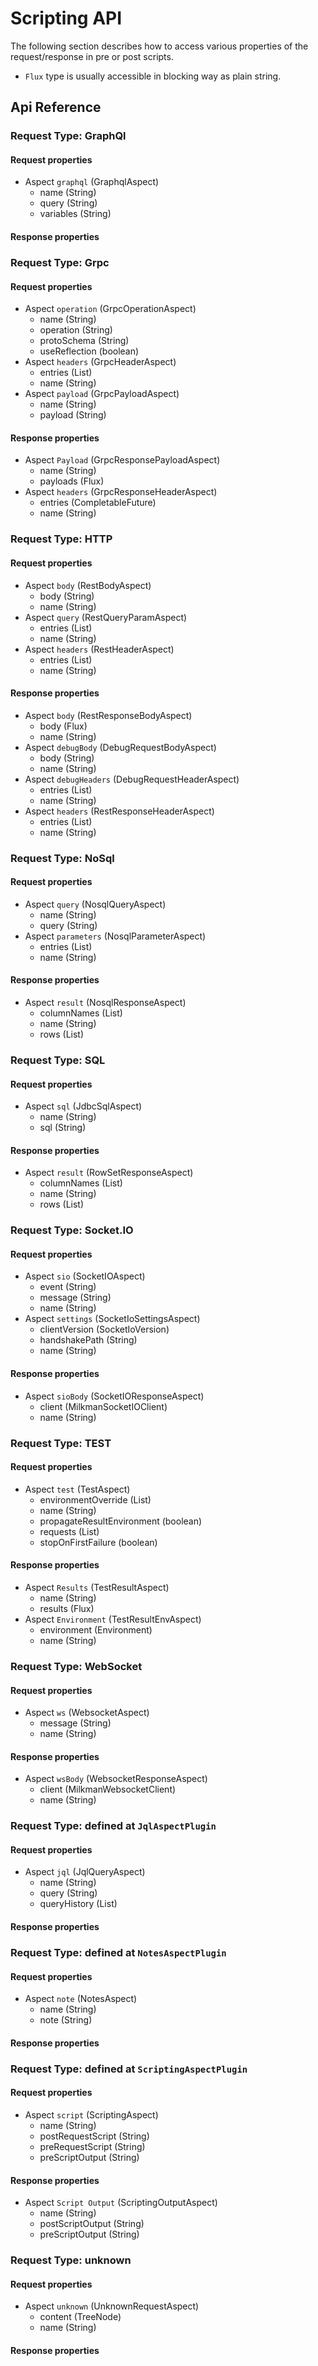 # Scripting API

The following section describes how to access various properties of the request/response in 
pre or post scripts.

* `Flux` type is usually accessible in blocking way as plain string.

## Api Reference

### Request Type: GraphQl

#### Request properties

* Aspect `graphql` (GraphqlAspect)
  * name (String)
  * query (String)
  * variables (String)
#### Response properties


### Request Type: Grpc

#### Request properties

* Aspect `operation` (GrpcOperationAspect)
  * name (String)
  * operation (String)
  * protoSchema (String)
  * useReflection (boolean)
* Aspect `headers` (GrpcHeaderAspect)
  * entries (List)
  * name (String)
* Aspect `payload` (GrpcPayloadAspect)
  * name (String)
  * payload (String)
#### Response properties

* Aspect `Payload` (GrpcResponsePayloadAspect)
  * name (String)
  * payloads (Flux)
* Aspect `headers` (GrpcResponseHeaderAspect)
  * entries (CompletableFuture)
  * name (String)

### Request Type: HTTP

#### Request properties

* Aspect `body` (RestBodyAspect)
  * body (String)
  * name (String)
* Aspect `query` (RestQueryParamAspect)
  * entries (List)
  * name (String)
* Aspect `headers` (RestHeaderAspect)
  * entries (List)
  * name (String)
#### Response properties

* Aspect `body` (RestResponseBodyAspect)
  * body (Flux)
  * name (String)
* Aspect `debugBody` (DebugRequestBodyAspect)
  * body (String)
  * name (String)
* Aspect `debugHeaders` (DebugRequestHeaderAspect)
  * entries (List)
  * name (String)
* Aspect `headers` (RestResponseHeaderAspect)
  * entries (List)
  * name (String)

### Request Type: NoSql

#### Request properties

* Aspect `query` (NosqlQueryAspect)
  * name (String)
  * query (String)
* Aspect `parameters` (NosqlParameterAspect)
  * entries (List)
  * name (String)
#### Response properties

* Aspect `result` (NosqlResponseAspect)
  * columnNames (List)
  * name (String)
  * rows (List)

### Request Type: SQL

#### Request properties

* Aspect `sql` (JdbcSqlAspect)
  * name (String)
  * sql (String)
#### Response properties

* Aspect `result` (RowSetResponseAspect)
  * columnNames (List)
  * name (String)
  * rows (List)

### Request Type: Socket.IO

#### Request properties

* Aspect `sio` (SocketIOAspect)
  * event (String)
  * message (String)
  * name (String)
* Aspect `settings` (SocketIoSettingsAspect)
  * clientVersion (SocketIoVersion)
  * handshakePath (String)
  * name (String)
#### Response properties

* Aspect `sioBody` (SocketIOResponseAspect)
  * client (MilkmanSocketIOClient)
  * name (String)

### Request Type: TEST

#### Request properties

* Aspect `test` (TestAspect)
  * environmentOverride (List)
  * name (String)
  * propagateResultEnvironment (boolean)
  * requests (List)
  * stopOnFirstFailure (boolean)
#### Response properties

* Aspect `Results` (TestResultAspect)
  * name (String)
  * results (Flux)
* Aspect `Environment` (TestResultEnvAspect)
  * environment (Environment)
  * name (String)

### Request Type: WebSocket

#### Request properties

* Aspect `ws` (WebsocketAspect)
  * message (String)
  * name (String)
#### Response properties

* Aspect `wsBody` (WebsocketResponseAspect)
  * client (MilkmanWebsocketClient)
  * name (String)

### Request Type: defined at `JqlAspectPlugin`

#### Request properties

* Aspect `jql` (JqlQueryAspect)
  * name (String)
  * query (String)
  * queryHistory (List)
#### Response properties


### Request Type: defined at `NotesAspectPlugin`

#### Request properties

* Aspect `note` (NotesAspect)
  * name (String)
  * note (String)
#### Response properties


### Request Type: defined at `ScriptingAspectPlugin`

#### Request properties

* Aspect `script` (ScriptingAspect)
  * name (String)
  * postRequestScript (String)
  * preRequestScript (String)
  * preScriptOutput (String)
#### Response properties

* Aspect `Script Output` (ScriptingOutputAspect)
  * name (String)
  * postScriptOutput (String)
  * preScriptOutput (String)

### Request Type: unknown

#### Request properties

* Aspect `unknown` (UnknownRequestAspect)
  * content (TreeNode)
  * name (String)
#### Response properties


